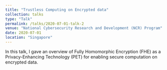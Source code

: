 ```yaml
---
title: "Trustless Computing on Encrypted data"
collection: talks
type: "Talk"
permalink: /talks/2020-07-01-talk-2
venue: "National Cybersecurity Research and Development (NCR) Program"
date: 2020-07-01
location: "Singapore"
---
```


In this talk, I gave an overview of Fully Homomorphic Encryption (FHE) as a Privacy-Enhancing Technology (PET) for enabling secure computation on encrypted data.
